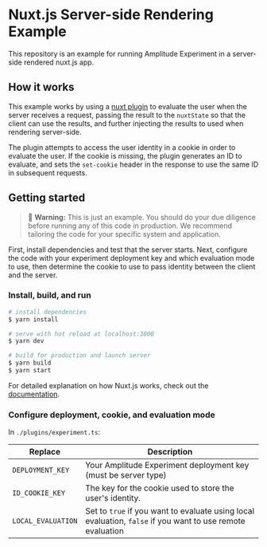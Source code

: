 # Nuxt.js Server-side Rendering Example

This repository is an example for running Amplitude Experiment in a server-side rendered nuxt.js app.

## How it works

This example works by using a [nuxt plugin](`./plugins/experiment.ts`) to evaluate the user when the server receives a request, passing the result to the `nuxtState` so that the client can use the results, and further injecting the results to used when rendering server-side.

The plugin attempts to access the user identity in a cookie in order to evaluate the user. If the cookie is missing, the plugin generates an ID to evaluate, and sets the `set-cookie` header in the response to use the same ID in subsequent requests.

## Getting started

> 🚧 **Warning:** This is just an example. You should do your due diligence before running any of this code in production. We recommend tailoring the code for your specific system and application.

First, install dependencies and test that the server starts. Next, configure the code with your experiment deployment key and which evaluation mode to use, then determine the cookie to use to pass identity between the client and the server.

### Install, build, and run

```bash
# install dependencies
$ yarn install

# serve with hot reload at localhost:3000
$ yarn dev

# build for production and launch server
$ yarn build
$ yarn start
```

For detailed explanation on how Nuxt.js works, check out the [documentation](https://nuxtjs.org).

### Configure deployment, cookie, and evaluation mode

In `./plugins/experiment.ts`:

| Replace           | Description                                                                                                |
|-------------------|------------------------------------------------------------------------------------------------------------|
| `DEPLOYMENT_KEY`  | Your Amplitude Experiment deployment key (must be server type)                                             |
| `ID_COOKIE_KEY`   | The key for the cookie used to store the user's identity.                                                  |
| `LOCAL_EVALUATION` | Set to `true` if you want to evaluate using local evaluation, `false` if you want to use remote evaluation |


